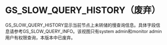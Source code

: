 # GS\_SLOW\_QUERY\_HISTORY（废弃）

GS\_SLOW\_QUERY\_HISTORY显示当前节点上未转储的慢查询信息。具体字段信息请参考GS\_SLOW\_QUERY\_INFO。该视图只有system admin和monitor admin用户有权限查询，本版本中已废弃。
